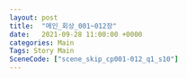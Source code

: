 ```yaml
---
layout: post
title:  "메인_회상_001~012장"
date:   2021-09-28 11:00:00 +0000
categories: Main
Tags: Story Main
SceneCode: ["scene_skip_cp001-012_q1_s10"]
---
```

